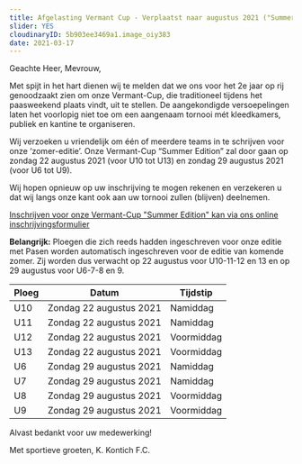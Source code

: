 ```yaml
---
title: Afgelasting Vermant Cup - Verplaatst naar augustus 2021 ("Summer Edition")
slider: YES 
cloudinaryID: 5b903ee3469a1.image_oiy383
date: 2021-03-17
---
```

Geachte Heer, Mevrouw,

Met spijt in het hart dienen wij te melden dat we ons voor het 2e jaar op rij genoodzaakt zien om onze Vermant-Cup, die traditioneel tijdens het paasweekend plaats vindt, uit te stellen. De aangekondigde versoepelingen laten het voorlopig niet toe om een aangenaam tornooi mét kleedkamers, publiek en kantine te organiseren.

Wij verzoeken u vriendelijk om één of meerdere teams in te schrijven voor onze ‘zomer-editie’. Onze Vermant-Cup “Summer Edition” zal door gaan op zondag 22 augustus 2021 (voor U10 tot U13) en zondag 29 augustus 2021 (voor U6 tot U9).

Wij hopen opnieuw op uw inschrijving te mogen rekenen en verzekeren u dat wij langs onze kant ook aan uw tornooi zullen (blijven) deelnemen.

[Inschrijven voor onze Vermant-Cup "Summer Edition" kan via ons online inschrijvingsformulier](https://www.kkontichfc.be/jeugd/vermant-cup/online-registratie/)

**Belangrijk:**
Ploegen die zich reeds hadden ingeschreven voor onze editie met Pasen worden automatisch ingeschreven voor de editie van komende zomer. Zij worden dus verwacht op 22 augustus voor U10-11-12 en 13 en op 29 augustus voor U6-7-8 en 9.

| Ploeg | Datum                   | Tijdstip   |
|-------|-------------------------|------------|
| U10   | Zondag 22 augustus 2021 | Namiddag   |
| U11   | Zondag 22 augustus 2021 | Namiddag   |
| U12   | Zondag 22 augustus 2021 | Voormiddag |
| U13   | Zondag 22 augustus 2021 | Voormiddag |
| U6    | Zondag 29 augustus 2021 | Namiddag   |
| U7    | Zondag 29 augustus 2021 | Namiddag   |
| U8    | Zondag 29 augustus 2021 | Voormiddag |
| U9    | Zondag 29 augustus 2021 | Voormiddag |

Alvast bedankt voor uw medewerking!

Met sportieve groeten,
K. Kontich F.C.